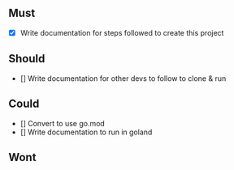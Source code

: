 ## Must
- [x] Write documentation for steps followed to create this project

## Should
- [] Write documentation for other devs to follow to clone & run

## Could
- [] Convert to use go.mod
- [] Write documentation to run in goland

## Wont
